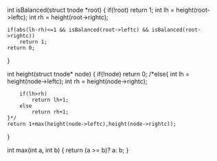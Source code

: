 int isBalanced(struct tnode *root)
{
	if(!root)
	    return 1;
	int lh = height(root->leftc);
	int rh = height(root->rightc);
	
	if(abs(lh-rh)<=1 && isBalanced(root->leftc) && isBalanced(root->rightc))
	    return 1;
	return 0;
}

int height(struct tnode* node)
{
	if(!node)
	    return 0;
	/*else{
	    int lh = height(node->leftc);
	    int rh = height(node->rightc);
	    
	    if(lh>rh)
	        return lh+1;
	    else
	        return rh+1;
	}*/
	return 1+max(height(node->leftc),height(node->rightc));
} 

int max(int a, int b)
{
  return (a >= b)? a: b;
}

